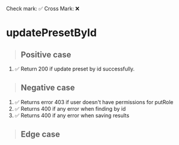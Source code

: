 Check mark: ✅
Cross Mark: ❌

# updatePresetById

> ## Positive case

1. ✅ Return 200 if update preset by id successfully.

> ## Negative case

1. ✅ Returns error 403 if user doesn't have permissions for putRole
2. ✅ Returns 400 if any error when finding by id
3. ✅ Returns 400 if any error when saving results

> ## Edge case